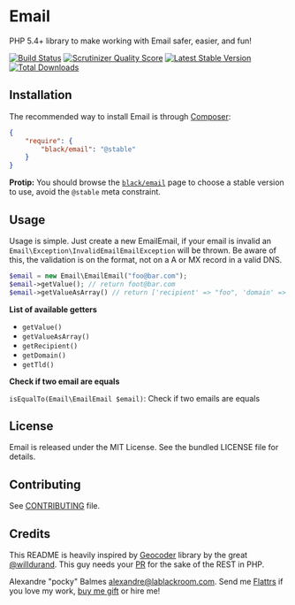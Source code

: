 Email
=====

PHP 5.4+ library to make working with Email safer, easier, and fun!

[![Build Status](https://travis-ci.org/black/PHP-DI.png?branch=master)](https://travis-ci.org/black/email)
[![Scrutinizer Quality Score](https://scrutinizer-ci.com/g/black/email/badges/quality-score.png)](https://scrutinizer-ci.com/g/black/email/)
[![Latest Stable Version](https://poser.pugx.org/black/email/v/stable.png)](https://packagist.org/packages/black/email)
[![Total Downloads](https://poser.pugx.org/black/email/downloads.png)](https://packagist.org/packages/black/email)

Installation
------------

The recommended way to install Email is through [Composer][1]:

```json
{
    "require": {
        "black/email": "@stable"
    }
}
```

__Protip:__ You should browse the [`black/email`][2] page to choose a stable version to use, avoid the `@stable` meta
constraint.

Usage
-----

Usage is simple. Just create a new EmailEmail, if your email is invalid an `Email\Exception\InvalidEmailEmailException`
will be thrown. Be aware of this, the validation is on the format, not on a A or MX record in a valid DNS.

```php
$email = new Email\EmailEmail("foo@bar.com");
$email->getValue(); // return foot@bar.com
$email->getValueAsArray() // return ['recipient' => "foo", 'domain' => "bar", 'tld' => "com"]
```

__List of available getters__

- `getValue()`
- `getValueAsArray()`
- `getRecipient()`
- `getDomain()`
- `getTld()`

__Check if two email are equals__

`isEqualTo(Email\EmailEmail $email)`: Check if two emails are equals



License
-------

Email is released under the MIT License. See the bundled LICENSE file for details.

Contributing
------------

See [CONTRIBUTING][5] file.

Credits
-------

This README is heavily inspired by [Geocoder][3] library by the great [@willdurand][4]. This guy needs your [PR][6] for the
sake of the REST in PHP.

Alexandre "pocky" Balmes [alexandre@lablackroom.com][7]. Send me [Flattrs][8] if you love my work, [buy me gift][9] or hire me!


[1]: https://getcomposer.org/
[2]: https://packagist.org/packages/black/email
[3]: https://github.com/geocoder-php/Geocoder
[4]: https://github.com/willdurand
[5]: CONTRIBUTING.md
[6]: http://williamdurand.fr/2014/07/02/resting-with-symfony-sos/
[7]: mailto:alexandre@lablackroom.com
[8]: https://flattr.com/profile/alexandre.balmes
[9]: http://www.amazon.fr/registry/wishlist/3OR3EENRA5TSK
